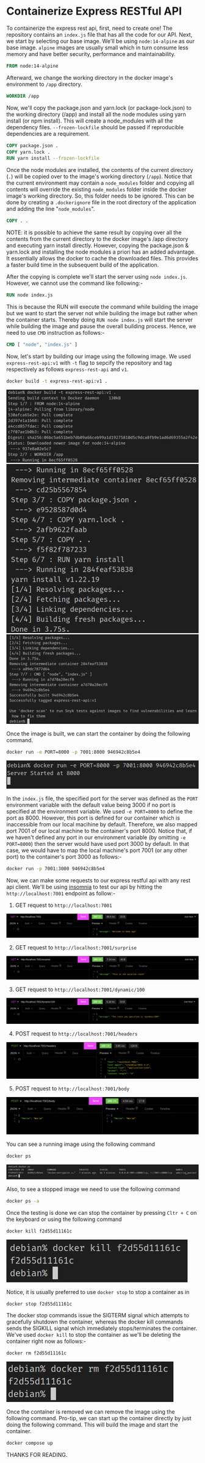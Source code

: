 # Containerize Express RESTful API

To containerize the express rest api, first, need to create one! The repository contains an `index.js` file that has all the code for our API. Next, we start by selecting our base image. We'll be using `node:14-alpine` as our base image. `alpine` images are usually small which in turn consume less memory and have better security, performance and maintainability.

```dockerfile
FROM node:14-alpine
```

Afterward, we change the working directory in the docker image's environment to `/app` directory.

```dockerfile
WORKDIR /app
```

Now, we'll copy the package.json and yarn.lock (or package-lock.json) to the working directory (/app) and install all the node modules using yarn install (or npm install). This will create a node_modules with all the dependency files. `--frozen-lockfile` should be passed if reproducible dependencies are a requirement.

```dockerfile
COPY package.json .
COPY yarn.lock .
RUN yarn install --frozen-lockfile
```

Once the node modules are installed, the contents of the current directory (`.`) will be copied over to the image's working directory (`/app`). Notice that the current environment may contain a `node_modules` folder and copying all contents will override the existing `node_modules` folder inside the docker image's working directory. So, this folder needs to be ignored. This can be done by creating a `.dockerignore` file in the root directory of the application and adding the line "`node_modules`".

```dockerfile
COPY . .
```

NOTE: it is possible to achieve the same result by copying over all the contents from the current directory to the docker image's /app directory and executing yarn install directly. However, copying the package.json & yarn.lock and installing the node modules a priori has an added advantage. It essentially allows the docker to cache the downloaded files. This provides a faster build time in the subsequent build of the application.

After the copying is complete we'll start the server using `node index.js`. However, we cannot use the command like following:-

```dockerfile
RUN node index.js
```

This is because the RUN will execute the command while building the image but we want to start the server not while building the image but rather when the container starts. Thereby doing `RUN node index.js` will start the server while building the image and pause the overall building process. Hence, we need to use `CMD` instruction as follows:-

```dockerfile
CMD [ "node", "index.js" ]
```

Now, let's start by building our image using the following image. We used `express-rest-api:v1` with `-t` flag to sepcify the repository and tag respectively as follows `express-rest-api` and `v1`.

```bash
docker build -t express-rest-api:v1 .
```

<img src="./demo/img-001.png" alt="img-001.png"/>
<img src="./demo/img-002.png" alt="img-002.png"/>
<img src="./demo/img-003.png" alt="img-003.png"/>

Once the image is built, we can start the container by doing the following command.

```bash
docker run -e PORT=8000 -p 7001:8000 946942c8b5e4
```

<img src="./demo/img-004.png" alt="img-004.png"/>

In the `index.js` file, the specified port for the server was defined as the `PORT` environment variable with the default value being 3000 if no port is specified at the environment variable. We used `-e PORT=8000` to define the port as 8000. However, this port is defined for our container which is inaccessible from our local macihine by default. Therefore, we also mapped port 7001 of our local machine to the container's port 8000. Notice that, if we haven't defined any port in our environment variable (by omitting `-e PORT=8000`) then the server would have used port 3000 by default. In that case, we would have to map the local machine's port 7001 (or any other port) to the container's port 3000 as follows:-

```bash
docker run -p 7001:3000 946942c8b5e4
```

Now, we can make some requests to our express restful api with any rest api client. We'll be using [insomnia](https://insomnia.rest/) to test our api by hitting the `http://localhost:7001` endpoint as follow:-

1. GET request to `http://localhost:7001` 

<img src="./demo/requests/req-01.png" alt="req-01.png"/>

2. GET request to `http://localhost:7001/surprise`

<img src="./demo/requests/req-02.png" alt="req-02.png"/>

3. GET request to `http://localhost:7001/dynamic/100` 

<img src="./demo/requests/req-03.png" alt="req-03.png"/>

4. POST request to `http://localhost:7001/headers` 

<img src="./demo/requests/req-04.png" alt="req-04.png"/>

5. POST request to `http://localhost:7001/body` 

<img src="./demo/requests/req-05.png" alt="req-05.png"/>

You can see a running image using the following command

```bash
docker ps
```

<img src="./demo/img-005.png" alt="img-005.png"/>

Also, to see a stopped image we need to use the following command

```bash
docker ps -a
```

Once the testing is done we can stop the container by pressing `Cltr + C` on the keyboard or using the following command

```bash
docker kill f2d55d11161c
```

<img src="./demo/img-006.png" alt="img-006.png"/>

Notice, it is usually preferred to use `docker stop` to stop a container as in

```bash
docker stop f2d55d11161c
```

The docker stop commands issue the SIGTERM signal which attempts to gracefully shutdown the container, whereas the docker kill commands sends the SIGKILL signal which immediately stops/terminates the container. We've used `docker kill` to stop the container as we'll be deleting the container right now as follows:-

```bash
docker rm f2d55d11161c
```

<img src="./demo/img-007.png" alt="img-007.png"/>

Once the container is removed we can remove the image using the following command.
Pro-tip, we can start up the container directly by just doing the following command. This will build the image and start the container.

```bash
docker compose up
```

THANKS FOR READING.